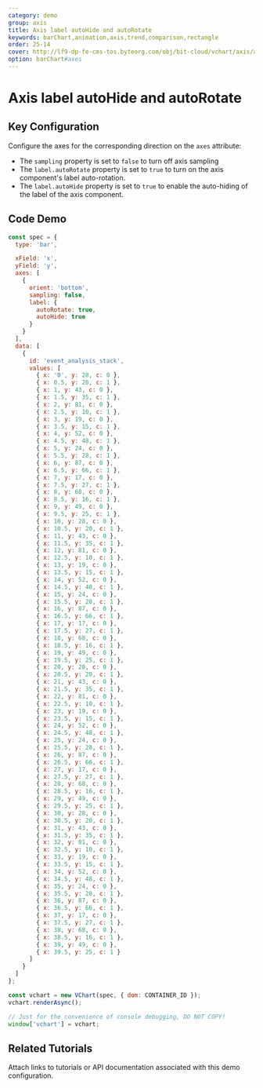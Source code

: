 ```yaml
---
category: demo
group: axis
title: Axis label autoHide and autoRotate
keywords: barChart,animation,axis,trend,comparison,rectangle
order: 25-14
cover: http://lf9-dp-fe-cms-tos.byteorg.com/obj/bit-cloud/vchart/axis/axis-label-autoHide-and-autoRotate.jpeg
option: barChart#axes
---
```


# Axis label autoHide and autoRotate

## Key Configuration

Configure the axes for the corresponding direction on the `axes` attribute:

- The `sampling` property is set to `false` to turn off axis sampling
- The `label.autoRotate` property is set to `true` to turn on the axis component's label auto-rotation.
- The `label.autoHide` property is set to `true` to enable the auto-hiding of the label of the axis component.

## Code Demo

```javascript livedemo
const spec = {
  type: 'bar',

  xField: 'x',
  yField: 'y',
  axes: [
    {
      orient: 'bottom',
      sampling: false,
      label: {
        autoRotate: true,
        autoHide: true
      }
    }
  ],
  data: [
    {
      id: 'event_analysis_stack',
      values: [
        { x: '0', y: 28, c: 0 },
        { x: 0.5, y: 20, c: 1 },
        { x: 1, y: 43, c: 0 },
        { x: 1.5, y: 35, c: 1 },
        { x: 2, y: 81, c: 0 },
        { x: 2.5, y: 10, c: 1 },
        { x: 3, y: 19, c: 0 },
        { x: 3.5, y: 15, c: 1 },
        { x: 4, y: 52, c: 0 },
        { x: 4.5, y: 48, c: 1 },
        { x: 5, y: 24, c: 0 },
        { x: 5.5, y: 28, c: 1 },
        { x: 6, y: 87, c: 0 },
        { x: 6.5, y: 66, c: 1 },
        { x: 7, y: 17, c: 0 },
        { x: 7.5, y: 27, c: 1 },
        { x: 8, y: 68, c: 0 },
        { x: 8.5, y: 16, c: 1 },
        { x: 9, y: 49, c: 0 },
        { x: 9.5, y: 25, c: 1 },
        { x: 10, y: 28, c: 0 },
        { x: 10.5, y: 20, c: 1 },
        { x: 11, y: 43, c: 0 },
        { x: 11.5, y: 35, c: 1 },
        { x: 12, y: 81, c: 0 },
        { x: 12.5, y: 10, c: 1 },
        { x: 13, y: 19, c: 0 },
        { x: 13.5, y: 15, c: 1 },
        { x: 14, y: 52, c: 0 },
        { x: 14.5, y: 48, c: 1 },
        { x: 15, y: 24, c: 0 },
        { x: 15.5, y: 28, c: 1 },
        { x: 16, y: 87, c: 0 },
        { x: 16.5, y: 66, c: 1 },
        { x: 17, y: 17, c: 0 },
        { x: 17.5, y: 27, c: 1 },
        { x: 18, y: 68, c: 0 },
        { x: 18.5, y: 16, c: 1 },
        { x: 19, y: 49, c: 0 },
        { x: 19.5, y: 25, c: 1 },
        { x: 20, y: 28, c: 0 },
        { x: 20.5, y: 20, c: 1 },
        { x: 21, y: 43, c: 0 },
        { x: 21.5, y: 35, c: 1 },
        { x: 22, y: 81, c: 0 },
        { x: 22.5, y: 10, c: 1 },
        { x: 23, y: 19, c: 0 },
        { x: 23.5, y: 15, c: 1 },
        { x: 24, y: 52, c: 0 },
        { x: 24.5, y: 48, c: 1 },
        { x: 25, y: 24, c: 0 },
        { x: 25.5, y: 28, c: 1 },
        { x: 26, y: 87, c: 0 },
        { x: 26.5, y: 66, c: 1 },
        { x: 27, y: 17, c: 0 },
        { x: 27.5, y: 27, c: 1 },
        { x: 28, y: 68, c: 0 },
        { x: 28.5, y: 16, c: 1 },
        { x: 29, y: 49, c: 0 },
        { x: 29.5, y: 25, c: 1 },
        { x: 30, y: 28, c: 0 },
        { x: 30.5, y: 20, c: 1 },
        { x: 31, y: 43, c: 0 },
        { x: 31.5, y: 35, c: 1 },
        { x: 32, y: 81, c: 0 },
        { x: 32.5, y: 10, c: 1 },
        { x: 33, y: 19, c: 0 },
        { x: 33.5, y: 15, c: 1 },
        { x: 34, y: 52, c: 0 },
        { x: 34.5, y: 48, c: 1 },
        { x: 35, y: 24, c: 0 },
        { x: 35.5, y: 28, c: 1 },
        { x: 36, y: 87, c: 0 },
        { x: 36.5, y: 66, c: 1 },
        { x: 37, y: 17, c: 0 },
        { x: 37.5, y: 27, c: 1 },
        { x: 38, y: 68, c: 0 },
        { x: 38.5, y: 16, c: 1 },
        { x: 39, y: 49, c: 0 },
        { x: 39.5, y: 25, c: 1 }
      ]
    }
  ]
};

const vchart = new VChart(spec, { dom: CONTAINER_ID });
vchart.renderAsync();

// Just for the convenience of console debugging, DO NOT COPY!
window['vchart'] = vchart;
```

## Related Tutorials

Attach links to tutorials or API documentation associated with this demo configuration.
